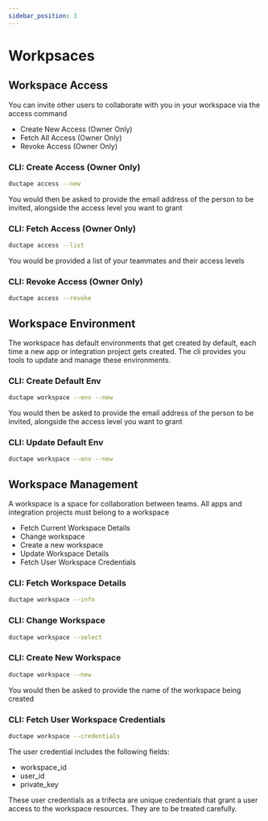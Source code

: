 ```yaml
---
sidebar_position: 3
---
```


# Workpsaces

## Workspace Access

You can invite other users to collaborate with you in your workspace via the access command

- Create New Access (Owner Only)
- Fetch All Access (Owner Only)
- Revoke Access (Owner Only)

### CLI: Create Access (Owner Only)

```bash
ductape access --new
```

You would then be asked to provide the email address of the person to be invited, alongside the access level you want to grant

### CLI: Fetch Access (Owner Only)

```bash
ductape access --list
```

You would be provided a list of your teammates and their access levels

### CLI: Revoke Access (Owner Only)

```bash
ductape access --revoke
```

## Workspace Environment

The workspace has default environments that get created by default, each time a new app or integration project gets created. The cli provides you tools to update and manage these environments.

### CLI: Create Default Env

```bash
ductape workspace --env --new
```

You would then be asked to provide the email address of the person to be invited, alongside the access level you want to grant

### CLI: Update Default Env

```bash
ductape workspace --env --new
```

## Workspace Management

A workspace is a space for collaboration between teams. All apps and integration projects must belong to a workspace

- Fetch Current Workspace Details
- Change workspace
- Create a new workspace
- Update Workspace Details
- Fetch User Workspace Credentials

### CLI: Fetch Workspace Details

```bash
ductape workspace --info
```

### CLI: Change Workspace

```bash
ductape workspace --select
```

### CLI: Create New Workspace

```bash
ductape workspace --new
```

You would then be asked to provide the name of the workspace being created

### CLI: Fetch User Workspace Credentials

```bash
ductape workspace --credentials
```

The user credential includes the following fields:

- workspace_id
- user_id
- private_key

These user credentials as a trifecta are unique credentials that grant a user access to the workspace resources. They are to be treated carefully.
